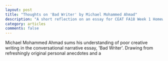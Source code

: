 ```yaml
---
layout: post
title: "Thoughts on 'Bad Writer' by Michael Mohammed Ahmad"
description: "A short reflection on an essay for CEAT FA18 Week 1 Homework assignment"
category: articles
comments: false
---
```


  Michael Mohammed Ahmad sums his understanding of poor creative writing in the conversational narrative essay, 'Bad Writer'. Drawing from refreshingly original personal anecdotes and a 
